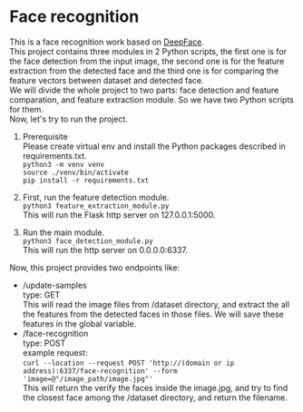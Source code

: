 # Face recognition
This is a face recognition work based on [DeepFace](https://github.com/serengil/deepface).  
This project contains three modules in 2 Python scripts, the first one is for the face detection from the input image, the second one is for the feature extraction from the detected face and the third one is for comparing the feature vectors between dataset and detected face.  
We will divide the whole project to two parts: face detection and feature comparation, and feature extraction module. So we have two Python scripts for them.  
Now, let's try to run the project.
1. Prerequisite  
Please create virtual env and install the Python packages described in requirements.txt.  
`python3 -m venv venv`  
`source ./venv/bin/activate`  
`pip install -r requirements.txt`

2. First, run the feature detection module.  
`python3 feature_extraction_module.py`  
This will run the Flask http server on 127.0.0.1:5000.

3. Run the main module.  
`python3 face_detection_module.py`  
This will run the http server on 0.0.0.0:6337.

Now, this project provides two endpoints like:
- /update-samples  
  type: GET  
  This will read the image files from /dataset directory, and extract the all the features from the detected faces in those files. We will save these features in the global variable.
- /face-recognition  
  type: POST  
  example request:  
  `curl --location --request POST 'http://(domain or ip address):6337/face-recognition' --form 'image=@"/image_path/image.jpg"'`  
  This will return the verify the faces inside the image.jpg, and try to find the closest face among the /dataset directory, and return the filename.
